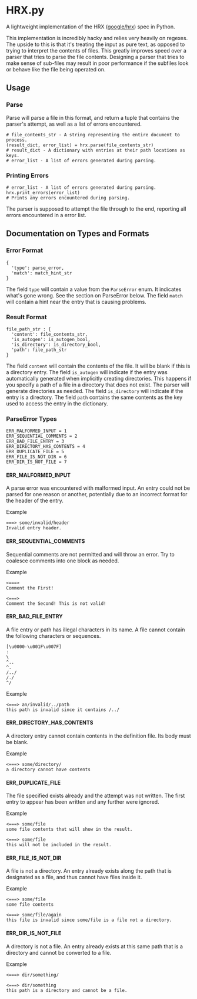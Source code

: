 # HRX.py
A lightweight implementation of the HRX ([google/hrx](https://github.com/google/hrx)) spec in Python.

This implementation is incredibly hacky and relies very heavily on regexes. The upside to this is that it's treating the input as pure text, as opposed to trying to interpret the contents of files. This greatly improves speed over a parser that tries to parse the file contents. Designing a parser that tries to make sense of sub-files may result in poor performance if the subfiles look or behave like the file being operated on.

## Usage
### Parse
Parse will parse a file in this format, and return a tuple that contains the parser's attempt, as well as a list of errors encountered.

```
# file_contents_str - A string representing the entire document to process.
(result_dict, error_list) = hrx.parse(file_contents_str)
# result_dict - A dictionary with entries at their path locations as keys.
# error_list - A list of errors generated during parsing.
```

### Printing Errors
```
# error_list - A list of errors generated during parsing.
hrx.print_errors(error_list)
# Prints any errors encountered during parsing.
```

The parser is supposed to attempt the file through to the end, reporting all errors encountered in a error list.


## Documentation on Types and Formats
### Error Format
```
{
  'type': parse_error,
  'match': match_hint_str
}
```

The field `type` will contain a value from the `ParseError` enum. It indicates what's gone wrong. See the section on ParseError below.
The field `match` will contain a hint near the entry that is causing problems.

### Result Format
```
file_path_str : {
  'content': file_contents_str,
  'is_autogen': is_autogen_bool,
  'is_directory': is_directory_bool,
  'path': file_path_str
}
```

The field `content` will contain the contents of the file. It will be blank if this is a directory entry.
The field `is_autogen` will indicate if the entry was automatically generated when implicitly creating directories. This happens if you specify a path of a file in a directory that does not exist. The parser will generate directories as needed.
The field `is_directory` will indicate if the entry is a directory.
The field `path` contains the same contents as the key used to access the entry in the dictionary.


### ParseError Types
```
ERR_MALFORMED_INPUT = 1
ERR_SEQUENTIAL_COMMENTS = 2
ERR_BAD_FILE_ENTRY = 3
ERR_DIRECTORY_HAS_CONTENTS = 4
ERR_DUPLICATE_FILE = 5
ERR_FILE_IS_NOT_DIR = 6
ERR_DIR_IS_NOT_FILE = 7
```

#### ERR_MALFORMED_INPUT
A parse error was encountered with malformed input. An entry could not be parsed for one reason or another, potentially due to an incorrect format for the header of the entry.

Example
```
===> some/invalid/header
Invalid entry header.
```

#### ERR_SEQUENTIAL_COMMENTS
Sequential comments are not permitted and will throw an error. Try to coalesce comments into one block as needed.

Example
```
<===>
Comment the First!

<===>
Comment the Second! This is not valid!
```

#### ERR_BAD_FILE_ENTRY
A file entry or path has illegal characters in its name. A file cannot contain the following characters or sequences.
```
[\u0000-\u001F\u007F]
:
\
^..
^.
/../
/./
^/
```

Example
```
<===> an/invalid/../path
this path is invalid since it contains /../
```

#### ERR_DIRECTORY_HAS_CONTENTS
A directory entry cannot contain contents in the definition file. Its body must be blank.

Example
```
<===> some/directory/
a directory cannot have contents
```

#### ERR_DUPLICATE_FILE
The file specified exists already and the attempt was not written. The first entry to appear has been written and any further were ignored.

Example
```
<===> some/file
some file contents that will show in the result.

<===> some/file
this will not be included in the result.
```

#### ERR_FILE_IS_NOT_DIR
A file is not a directory. An entry already exists along the path that is designated as a file, and thus cannot have files inside it.

Example
```
<===> some/file
some file contents

<===> some/file/again
this file is invalid since some/file is a file not a directory.
```

#### ERR_DIR_IS_NOT_FILE
A directory is not a file. An entry already exists at this same path that is a directory and cannot be converted to a file.

Example
```
<===> dir/something/

<===> dir/something
this path is a directory and cannot be a file.
```
